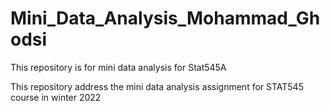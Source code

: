# Mini_Data_Analysis_Mohammad_Ghodsi
This repository is for mini data analysis for Stat545A

This repository address the mini data analysis assignment for STAT545 course in winter 2022
